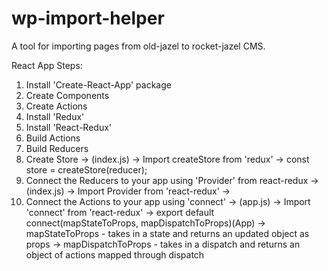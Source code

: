 # wp-import-helper
A tool for importing pages from old-jazel to rocket-jazel CMS.

React App Steps:
1. Install 'Create-React-App' package
2. Create Components
3. Create Actions
4. Install 'Redux'
5. Install 'React-Redux'
6. Build Actions
7. Build Reducers
8. Create Store
   -> (index.js)
   -> Import createStore from 'redux'
   -> const store = createStore(reducer);
9. Connect the Reducers to your app using 'Provider' from react-redux
   -> (index.js)
   -> Import Provider from 'react-redux'
   -> <Provider store={store}><App /></Provider>
10. Connect the Actions to your app using 'connect'
   -> (app.js)
   -> Import 'connect' from 'react-redux'
   -> export default connect(mapStateToProps, mapDispatchToProps)(App)
   -> mapStateToProps - takes in a state and returns an updated object as props
   -> mapDispatchToProps - takes in a dispatch and returns an object of actions mapped through dispatch